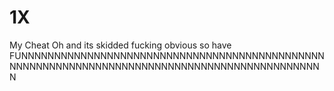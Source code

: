 # 1X

My Cheat Oh and its skidded fucking obvious so have FUNNNNNNNNNNNNNNNNNNNNNNNNNNNNNNNNNNNNNNNNNNNNNNNNNNNNNNNNNNNNNNNNNNNNNNNNNNNNNNNNNNNNNNNNNNNNNN
